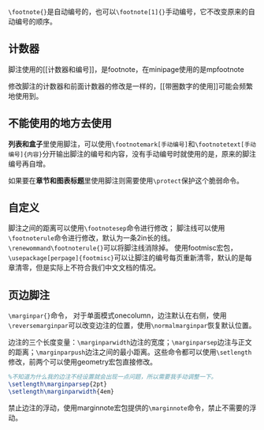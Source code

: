 `\footnote{}`是自动编号的，也可以`\footnote[1]{}`手动编号，它不改变原来的自动编号的顺序。
## 计数器

脚注使用的[[计数器和编号]]，是footnote，在minipage使用的是mpfootnote

修改脚注的计数器和前面计数器的修改是一样的，[[带圈数字的使用]]可能会频繁地使用到。

## 不能使用的地方去使用

**列表和盒子**里使用脚注，可以使用`\footnotemark[手动编号]`和`\footnotetext[手动编号]{内容}`分开输出脚注的编号和内容，没有手动编号时就使用的是，原来的脚注编号再自增。

如果要在**章节和图表标题**里使用脚注则需要使用`\protect`保护这个脆弱命令。

## 自定义
脚注之间的距离可以使用`\footnotesep`命令进行修改；
脚注线可以使用`\footnoterule`命令进行修改，默认为一条2in长的线。
`\renewommand\footnoterule{}`可以将脚注线消除掉。
使用footmisc宏包，`\usepackage[perpage]{footmisc}`可以让脚注的编号每页重新清零，默认的是每章清零，但是实际上不符合我们中文文档的情况。

## 页边脚注
`\marginpar{}`命令，
对于单面模式onecolumn，边注默认在右侧，使用`\reversemarginpar`可以改变边注的位置，使用`\normalmarginpar`恢复默认位置。

边注的三个长度变量：`\marginparwidth`边注的宽度；`\marginparsep`边注与正文的距离；`\marginparpush`边注之间的最小距离。这些命令都可以使用`\setlength`修改，前两个可以使用geometry宏包直接修改。

```latex
%不知道为什么我的边注不经设置就会出现一点问题，所以需要我手动调整一下。
\setlength\marginparsep{2pt}
\setlength\marginparwidth{4em}
```

禁止边注的浮动，使用marginnote宏包提供的`\marginnote`命令，禁止不需要的浮动。
